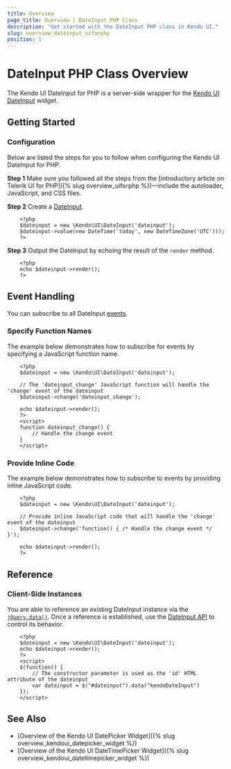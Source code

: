 ```yaml
---
title: Overview
page_title: Overview | DateInput PHP Class
description: "Get started with the DateInput PHP class in Kendo UI."
slug: overview_dateinput_uiforphp
position: 1
---
```


# DateInput PHP Class Overview

The Kendo UI DateInput for PHP is a server-side wrapper for the [Kendo UI DateInput](/api/javascript/ui/dateinput) widget.

## Getting Started

### Configuration

Below are listed the steps for you to follow when configuring the Kendo UI DateInput for PHP.

**Step 1** Make sure you followed all the steps from the [introductory article on Telerik UI for PHP]({% slug overview_uiforphp %})&mdash;include the autoloader, JavaScript, and CSS files.

**Step 2** Create a [DateInput](/api/javascript/ui/dateinput).



        <?php
        $dateinput = new \Kendo\UI\DateInput('dateinput');
        $dateinput->value(new DateTime('today', new DateTimeZone('UTC')));
        ?>

**Step 3** Output the DateInput by echoing the result of the `render` method.



        <?php
        echo $dateinput->render();
        ?>

## Event Handling

You can subscribe to all DateInput [events](/api/javascript/ui/dateinput#events).

### Specify Function Names

The example below demonstrates how to subscribe for events by specifying a JavaScript function name.



        <?php
        $dateinput = new \Kendo\UI\DateInput('dateinput');

        // The 'dateinput_change' JavaScript function will handle the 'change' event of the dateinput
        $dateinput->change('dateinput_change');

        echo $dateinput->render();
        ?>
        <script>
        function dateinput_change() {
            // Handle the change event
        }
        </script>

### Provide Inline Code

The example below demonstrates how to subscribe to events by providing inline JavaScript code.



        <?php
        $dateinput = new \Kendo\UI\DateInput('dateinput');

        // Provide inline JavaScript code that will handle the 'change' event of the dateinput
        $dateinput->change('function() { /* Handle the change event */ }');

        echo $dateinput->render();
        ?>

<!--*-->
## Reference

### Client-Side Instances

You are able to reference an existing DateInput instance via the [`jQuery.data()`](https://api.jquery.com/jQuery.data/). Once a reference is established, use the [DateInput API](/api/javascript/ui/dateinput#methods) to control its behavior.



        <?php
        $dateinput = new \Kendo\UI\DateInput('dateinput');
        echo $dateinput->render();
        ?>
        <script>
        $(function() {
            // The constructor parameter is used as the 'id' HTML attribute of the dateinput
            var dateinput = $("#dateinput").data("kendoDateInput")
        });
        </script>

## See Also

* [Overview of the Kendo UI DatePicker Widget]({% slug overview_kendoui_datepicker_widget %})
* [Overview of the Kendo UI DateTimePicker Widget]({% slug overview_kendoui_datetimepicker_widget %})
